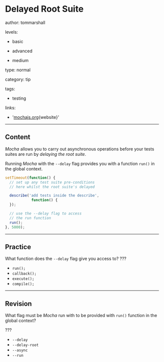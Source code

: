 # Delayed Root Suite
author: tommarshall

levels:

  - basic

  - advanced

  - medium

type: normal

category: tip

tags:

  - testing

links:

  - '[mochajs.org](http://mochajs.org/#hooks){website}'

---
## Content

*Mocha* allows you to carry out asynchronous operations before your tests suites are run by *delaying the root suite*. 

Running *Mocha* with the `--delay` flag provides you with a function `run()` in the global context.

```javascript
setTimeout(function() {
  // set up any test suite pre-conditions
  // here whilst the root suite's delayed

  describe('add tests inside the describe', 
            function() {
  });

  // use the --delay flag to access
  // the run function
  run();
}, 5000);
```

---
## Practice

What function does the `--delay` flag give you access to? ???

* `run();`
* `callback();`
* `execute();`
* `compile();`

---
## Revision

What flag must be *Mocha* run with to be provided with `run()` function in the global context?

???

* `--delay`
* `--delay-root`
* `--async`
* `--run`